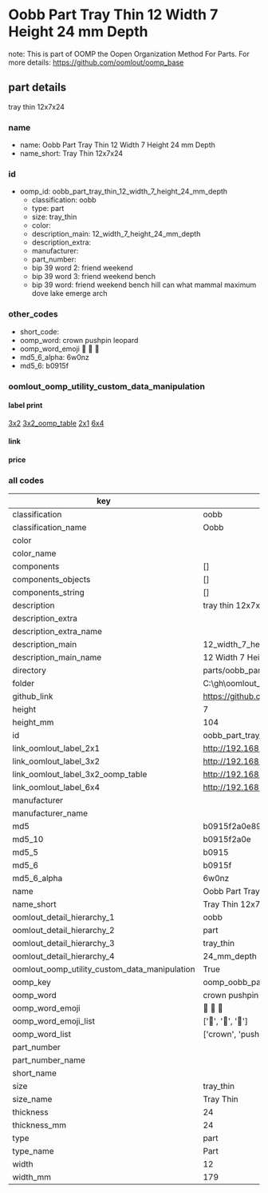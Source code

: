# Oobb Part Tray Thin 12 Width 7 Height 24 mm Depth  

note: This is part of OOMP the Oopen Organization Method For Parts. For more details: https://github.com/oomlout/oomp_base

##  part details
  



tray thin 12x7x24



### name
* name: Oobb Part Tray Thin 12 Width 7 Height 24 mm Depth
* name_short: Tray Thin 12x7x24 
### id
* oomp_id: oobb_part_tray_thin_12_width_7_height_24_mm_depth
  * classification: oobb
  * type: part
  * size: tray_thin
  * color: 
  * description_main: 12_width_7_height_24_mm_depth
  * description_extra: 
  * manufacturer: 
  * part_number: 
  * bip 39 word 2: friend weekend
  * bip 39 word 3: friend weekend bench
  * bip 39 word: friend weekend bench hill can what mammal maximum dove lake emerge arch

### other_codes
* short_code: 
* oomp_word: crown pushpin leopard
* oomp_word_emoji :crown: :pushpin: :leopard:
* md5_6_alpha: 6w0nz
* md5_6: b0915f






### oomlout_oomp_utility_custom_data_manipulation
#### label print
[3x2](http://192.168.1.245:1112/?label=oomp%206w0nz)
[3x2_oomp_table](http://192.168.1.108:1112/?label=oomp%206w0nz)
[2x1](http://192.168.1.242:1112/?label=oomp%206w0nz)
[6x4](http://192.168.1.55:1112/?label=oomp%206w0nz)    

#### link

                              

#### price







### all codes 
| key | value |  
| --- | --- |  
| classification | oobb |  
| classification_name | Oobb |  
| color |  |  
| color_name |  |  
| components | [] |  
| components_objects | [] |  
| components_string | [] |  
| description | tray thin 12x7x24 |  
| description_extra |  |  
| description_extra_name |  |  
| description_main | 12_width_7_height_24_mm_depth |  
| description_main_name | 12 Width 7 Height 24 mm Depth |  
| directory | parts/oobb_part_tray_thin_12_width_7_height_24_mm_depth |  
| folder | C:\gh\oomlout_oobb_version_4_generated_parts\parts\oobb_part_tray_thin_12_width_7_height_24_mm_depth |  
| github_link | https://github.com/oomlout/oomlout_oomp_part_src/tree/main/parts/oobb_part_tray_thin_12_width_7_height_24_mm_depth |  
| height | 7 |  
| height_mm | 104 |  
| id | oobb_part_tray_thin_12_width_7_height_24_mm_depth |  
| link_oomlout_label_2x1 | http://192.168.1.242:1112/?label=oomp%206w0nz |  
| link_oomlout_label_3x2 | http://192.168.1.245:1112/?label=oomp%206w0nz |  
| link_oomlout_label_3x2_oomp_table | http://192.168.1.108:1112/?label=oomp%206w0nz |  
| link_oomlout_label_6x4 | http://192.168.1.55:1112/?label=oomp%206w0nz |  
| manufacturer |  |  
| manufacturer_name |  |  
| md5 | b0915f2a0e8970d7e71076ba2a3e42e7 |  
| md5_10 | b0915f2a0e |  
| md5_5 | b0915 |  
| md5_6 | b0915f |  
| md5_6_alpha | 6w0nz |  
| name | Oobb Part Tray Thin 12 Width 7 Height 24 mm Depth |  
| name_short | Tray Thin 12x7x24  |  
| oomlout_detail_hierarchy_1 | oobb |  
| oomlout_detail_hierarchy_2 | part |  
| oomlout_detail_hierarchy_3 | tray_thin |  
| oomlout_detail_hierarchy_4 | 24_mm_depth |  
| oomlout_oomp_utility_custom_data_manipulation | True |  
| oomp_key | oomp_oobb_part_tray_thin_12_width_7_height_24_mm_depth |  
| oomp_word | crown pushpin leopard |  
| oomp_word_emoji | :crown: :pushpin: :leopard: |  
| oomp_word_emoji_list | [':crown:', ':pushpin:', ':leopard:'] |  
| oomp_word_list | ['crown', 'pushpin', 'leopard'] |  
| part_number |  |  
| part_number_name |  |  
| short_name |  |  
| size | tray_thin |  
| size_name | Tray Thin |  
| thickness | 24 |  
| thickness_mm | 24 |  
| type | part |  
| type_name | Part |  
| width | 12 |  
| width_mm | 179 |  
